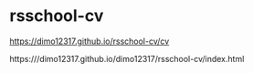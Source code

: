 # rsschool-cv
https://dimo12317.github.io/rsschool-cv/cv

https:///dimo12317.github.io/dimo12317/rsschool-cv/index.html
